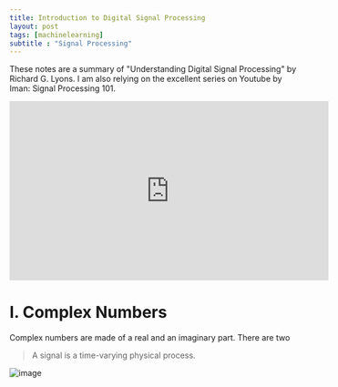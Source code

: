 ```yaml
---
title: Introduction to Digital Signal Processing
layout: post
tags: [machinelearning]
subtitle : "Signal Processing"
---
```


<script type="text/javascript" async
src="https://cdn.mathjax.org/mathjax/latest/MathJax.js?config=TeX-MML-AM_CHTML">
</script>

These notes are a summary of "Understanding Digital Signal Processing" by Richard G. Lyons. I am also relying on the excellent series on Youtube by Iman: Signal Processing 101.

<iframe width="560" height="315" src="https://www.youtube.com/embed/KZd68xgasIU" frameborder="0" allow="accelerometer; autoplay; encrypted-media; gyroscope; picture-in-picture" allowfullscreen></iframe>

# I. Complex Numbers

Complex numbers are made of a real and an imaginary part. There are two
> A signal is a time-varying physical process. 

![image](https://maelfabien.github.io/assets/images/audio_6.png)
